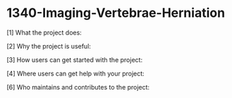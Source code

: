 # 1340-Imaging-Vertebrae-Herniation

[1] What the project does:


[2] Why the project is useful:


[3] How users can get started with the project:


[4] Where users can get help with your project:


[6] Who maintains and contributes to the project:



